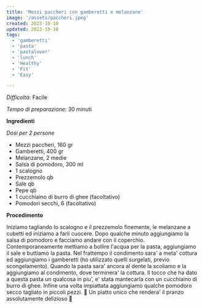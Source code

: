 ```yaml
---
title: 'Mezzi paccheri con gamberetti e melanzane'
image: '/assets/paccheri.jpeg'
created: 2023-10-10
updated: 2023-10-10
tags:
  - 'gamberetti'
  - 'pasta'
  - 'pastalover'
  - 'lunch'
  - 'Healthy'
  - 'Fit'
  - 'Easy'

---
```


*Difficoltà*:
Facile

*Tempo di preparazione*:
30 minuti

**Ingredienti**

*Dosi per 2 persone*

- Mezzi paccheri, 160 gr
- Gamberetti, 400 gr
- Melanzane, 2 medie
- Salsa di pomodoro, 300 ml
- 1 scalogno
- Prezzemolo qb 
- Sale qb
- Pepe qb
- 1 cucchiaino di burro di ghee (facoltativo)
- Pomodori secchi, 6 (facoltativo) 

**Procedimento**

Iniziamo tagliando lo scalogno e il prezzemolo finemente, le melanzane a cubetti ed iniziamo a farli cuocere. 
Dopo qualche minuto aggiungiamo la salsa di pomodoro e facciamo andare con il coperchio. 
Contemporaneamente mettiamo a bollire l'acqua per la pasta, aggiungiamo il sale e buttiamo la pasta. 
Nel frattempo il condimento sara' a meta' cottura ed aggiungiamo i gamberetti (ho utilizzato quelli surgelati, previo scongelamento). 
Quando la pasta sara' ancora al dente la scoliamo e la aggiungiamo al condimento, dove terminera' la cottura. 
Il tocco che ha dato a questa pasta un qualcosa in piu', e' stata mantecarla con un cucchiaino di burro di ghee. 
Infine una volta impiattata aggiungiamo qualche pomodoro secco tagliato in piccoli pezzi. 🍝
Un piatto unico che rendera' il pranzo assolutamente delizioso 🤩

